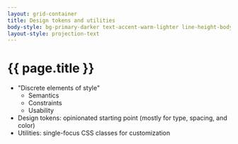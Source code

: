 ```yaml
---
layout: grid-container
title: Design tokens and utilities
body-style: bg-primary-darker text-accent-warm-lighter line-height-body-4 padding-bottom-9 font-body-lg slide
layout-style: projection-text
---
```


# {{ page.title }}

- "Discrete elements of style"
    - Semantics
    - Constraints
    - Usability
- Design tokens: opinionated starting point (mostly for type, spacing, and color)
- Utilities: single-focus CSS classes for customization
